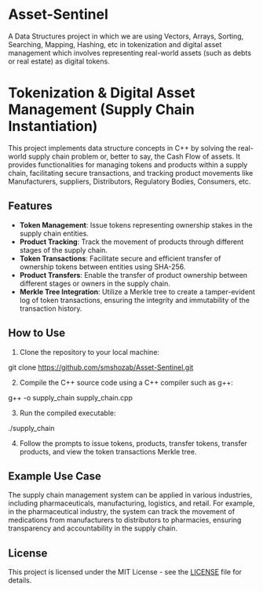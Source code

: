 # Asset-Sentinel
A Data Structures project in which we are using Vectors, Arrays, Sorting, Searching, Mapping, Hashing, etc in tokenization and digital asset management which involves representing real-world assets (such as debts or real estate) as digital tokens.

# Tokenization &amp; Digital Asset Management (Supply Chain Instantiation)

This project implements data structure concepts in C++ by solving the real-world supply chain problem or, better to say, the Cash Flow of assets. It provides functionalities for managing tokens and products within a supply chain, facilitating secure transactions, and tracking product movements like Manufacturers, suppliers, Distributors, Regulatory Bodies, Consumers, etc.

## Features

- **Token Management**: Issue tokens representing ownership stakes in the supply chain entities.
- **Product Tracking**: Track the movement of products through different stages of the supply chain.
- **Token Transactions**: Facilitate secure and efficient transfer of ownership tokens between entities using SHA-256.
- **Product Transfers**: Enable the transfer of product ownership between different stages or owners in the supply chain.
- **Merkle Tree Integration**: Utilize a Merkle tree to create a tamper-evident log of token transactions, ensuring the integrity and immutability of the transaction history.

## How to Use

1. Clone the repository to your local machine:

git clone https://github.com/smshozab/Asset-Sentinel.git

2. Compile the C++ source code using a C++ compiler such as g++:

g++ -o supply_chain supply_chain.cpp

3. Run the compiled executable:

./supply_chain

4. Follow the prompts to issue tokens, products, transfer tokens, transfer products, and view the token transactions Merkle tree.

## Example Use Case

The supply chain management system can be applied in various industries, including pharmaceuticals, manufacturing, logistics, and retail. For example, in the pharmaceutical industry, the system can track the movement of medications from manufacturers to distributors to pharmacies, ensuring transparency and accountability in the supply chain.

## License

This project is licensed under the MIT License - see the [LICENSE](LICENSE) file for details.

